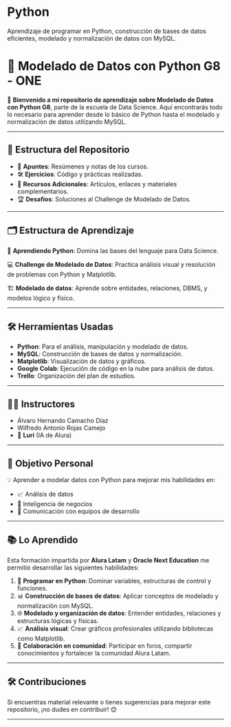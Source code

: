 # Python
Aprendizaje de programar en Python, construcción de bases de datos eficientes, modelado y normalización de datos con MySQL.

# 🐍 Modelado de Datos con Python G8 - ONE

🚀 **Bienvenido a mi repositorio de aprendizaje sobre Modelado de Datos con Python G8**, parte de la escuela de Data Science. Aquí encontrarás todo lo necesario para aprender desde lo básico de Python hasta el modelado y normalización de datos utilizando MySQL. 

---

## 🌟 **Estructura del Repositorio**

- 📂 **Apuntes**: Resúmenes y notas de los cursos.
- 🛠️ **Ejercicios**: Código y prácticas realizadas.
- 🔗 **Recursos Adicionales**: Artículos, enlaces y materiales complementarios.
- 🏆 **Desafíos**: Soluciones al Challenge de Modelado de Datos.

---

## 🗂️ **Estructura de Aprendizaje**

🐍 **Aprendiendo Python**: Domina las bases del lenguaje para Data Science.

💻 **Challenge de Modelado de Datos**: Practica análisis visual y resolución de problemas con Python y Matplotlib.

🏗️ **Modelado de datos**: Aprende sobre entidades, relaciones, DBMS, y modelos lógico y físico.

---

## 🛠️ **Herramientas Usadas**

- **Python**: Para el análisis, manipulación y modelado de datos.  
- **MySQL**: Construcción de bases de datos y normalización.  
- **Matplotlib**: Visualización de datos y gráficos.  
- **Google Colab**: Ejecución de código en la nube para análisis de datos.  
- **Trello**: Organización del plan de estudios.  

---

## 👩‍🏫 **Instructores**

- Álvaro Hernando Camacho Díaz  
- Wilfredo Antonio Rojas Camejo  
- 🤖 **Luri** (IA de Alura)  

---

## 🎯 **Objetivo Personal**

💡 Aprender a modelar datos con Python para mejorar mis habilidades en:
- 📈 Análisis de datos
- 💼 Inteligencia de negocios
- 🤝 Comunicación con equipos de desarrollo

---

## 📚 **Lo Aprendido**

Esta formación impartida por **Alura Latam** y **Oracle Next Education** me permitió desarrollar las siguientes habilidades:
1. 🐍 **Programar en Python**: Dominar variables, estructuras de control y funciones.
2. 📊 **Construcción de bases de datos**: Aplicar conceptos de modelado y normalización con MySQL.
3. 🌐 **Modelado y organización de datos**: Entender entidades, relaciones y estructuras lógicas y físicas.
4. 📈 **Análisis visual**: Crear gráficos profesionales utilizando bibliotecas como Matplotlib.
5. 🤝 **Colaboración en comunidad**: Participar en foros, compartir conocimientos y fortalecer la comunidad Alura Latam.

---


## 🛠️ **Contribuciones**

Si encuentras material relevante o tienes sugerencias para mejorar este repositorio, ¡no dudes en contribuir! 😊

---

